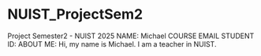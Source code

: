 # NUIST_ProjectSem2
Project Semester2 - NUIST 2025
NAME: Michael
COURSE
EMAIL
STUDENT ID:
ABOUT ME: Hi, my name is Michael. I am a teacher in NUIST.
